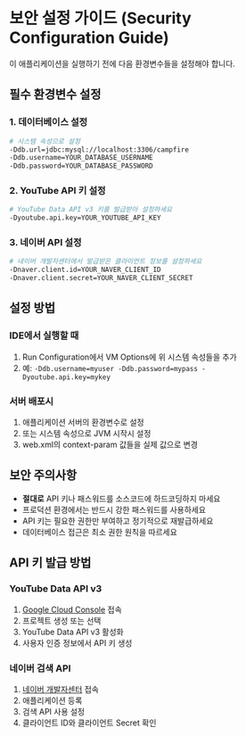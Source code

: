 # 보안 설정 가이드 (Security Configuration Guide)

이 애플리케이션을 실행하기 전에 다음 환경변수들을 설정해야 합니다.

## 필수 환경변수 설정

### 1. 데이터베이스 설정
```bash
# 시스템 속성으로 설정
-Ddb.url=jdbc:mysql://localhost:3306/campfire
-Ddb.username=YOUR_DATABASE_USERNAME
-Ddb.password=YOUR_DATABASE_PASSWORD
```

### 2. YouTube API 키 설정
```bash
# YouTube Data API v3 키를 발급받아 설정하세요
-Dyoutube.api.key=YOUR_YOUTUBE_API_KEY
```

### 3. 네이버 API 설정  
```bash
# 네이버 개발자센터에서 발급받은 클라이언트 정보를 설정하세요
-Dnaver.client.id=YOUR_NAVER_CLIENT_ID
-Dnaver.client.secret=YOUR_NAVER_CLIENT_SECRET
```

## 설정 방법

### IDE에서 실행할 때
1. Run Configuration에서 VM Options에 위 시스템 속성들을 추가
2. 예: `-Ddb.username=myuser -Ddb.password=mypass -Dyoutube.api.key=mykey`

### 서버 배포시
1. 애플리케이션 서버의 환경변수로 설정
2. 또는 시스템 속성으로 JVM 시작시 설정
3. web.xml의 context-param 값들을 실제 값으로 변경

## 보안 주의사항
- **절대로** API 키나 패스워드를 소스코드에 하드코딩하지 마세요
- 프로덕션 환경에서는 반드시 강한 패스워드를 사용하세요  
- API 키는 필요한 권한만 부여하고 정기적으로 재발급하세요
- 데이터베이스 접근은 최소 권한 원칙을 따르세요

## API 키 발급 방법

### YouTube Data API v3
1. [Google Cloud Console](https://console.cloud.google.com/) 접속
2. 프로젝트 생성 또는 선택
3. YouTube Data API v3 활성화
4. 사용자 인증 정보에서 API 키 생성

### 네이버 검색 API
1. [네이버 개발자센터](https://developers.naver.com/) 접속
2. 애플리케이션 등록
3. 검색 API 사용 설정
4. 클라이언트 ID와 클라이언트 Secret 확인